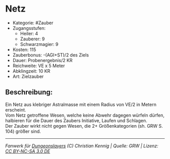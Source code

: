 # Netz  
- Kategorie: #Zauber  
- Zugangsstufen:  
  - Heiler: 4  
  - Zauberer: 9  
  - Schwarzmagier: 9  
- Kosten: 115  
- Zauberbonus: -(AGI+ST)/2 des Ziels  
- Dauer: Probenergebnis/2 KR  
- Reichweite: VE x 5 Meter  
- Abklingzeit: 10 KR  
- Art: Zielzauber     

## Beschreibung:
Ein Netz aus klebriger Astralmasse mit einem Radius von VE/2 in Metern erscheint.<br>Vom Netz getroffene Wesen, welche keine Abwehr dagegen würfeln dürfen, halbieren für die Dauer des Zaubers Initiative, Laufen und Schlagen.<br>Der Zauber wirkt nicht gegen Wesen, die 2+ Größenkategorien (sh. GRW S. 104) größer sind.


___
*Fanwerk für [Dungeonslayers](https://www.dungeonslayers.net/) (C) Christian Kennig | Quelle: GRW | Lizenz: [CC BY-NC-SA 3.0 DE](https://creativecommons.org/licenses/by-nc-sa/3.0/de/)*